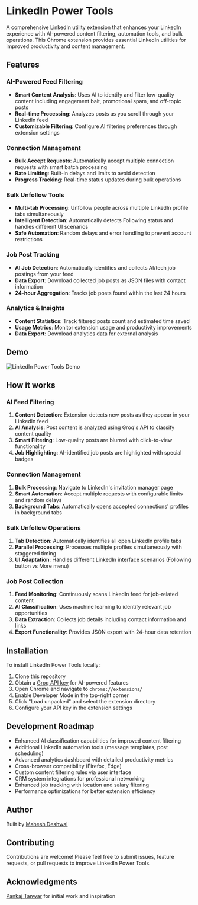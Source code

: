 # LinkedIn Power Tools

A comprehensive LinkedIn utility extension that enhances your LinkedIn experience with AI-powered content filtering, automation tools, and bulk operations. This Chrome extension provides essential LinkedIn utilities for improved productivity and content management.

## Features

### AI-Powered Feed Filtering
- **Smart Content Analysis**: Uses AI to identify and filter low-quality content including engagement bait, promotional spam, and off-topic posts
- **Real-time Processing**: Analyzes posts as you scroll through your LinkedIn feed
- **Customizable Filtering**: Configure AI filtering preferences through extension settings

### Connection Management
- **Bulk Accept Requests**: Automatically accept multiple connection requests with smart batch processing
- **Rate Limiting**: Built-in delays and limits to avoid detection
- **Progress Tracking**: Real-time status updates during bulk operations

### Bulk Unfollow Tools
- **Multi-tab Processing**: Unfollow people across multiple LinkedIn profile tabs simultaneously
- **Intelligent Detection**: Automatically detects Following status and handles different UI scenarios
- **Safe Automation**: Random delays and error handling to prevent account restrictions

### Job Post Tracking
- **AI Job Detection**: Automatically identifies and collects AI/tech job postings from your feed
- **Data Export**: Download collected job posts as JSON files with contact information
- **24-hour Aggregation**: Tracks job posts found within the last 24 hours

### Analytics & Insights
- **Content Statistics**: Track filtered posts count and estimated time saved
- **Usage Metrics**: Monitor extension usage and productivity improvements
- **Data Export**: Download analytics data for external analysis

## Demo

![LinkedIn Power Tools Demo](./images/demo-cringe-guard.gif)

## How it works

### AI Feed Filtering
1. **Content Detection**: Extension detects new posts as they appear in your LinkedIn feed
2. **AI Analysis**: Post content is analyzed using Groq's API to classify content quality
3. **Smart Filtering**: Low-quality posts are blurred with click-to-view functionality
4. **Job Highlighting**: AI-identified job posts are highlighted with special badges

### Connection Management
1. **Bulk Processing**: Navigate to LinkedIn's invitation manager page
2. **Smart Automation**: Accept multiple requests with configurable limits and random delays
3. **Background Tabs**: Automatically opens accepted connections' profiles in background tabs

### Bulk Unfollow Operations
1. **Tab Detection**: Automatically identifies all open LinkedIn profile tabs
2. **Parallel Processing**: Processes multiple profiles simultaneously with staggered timing
3. **UI Adaptation**: Handles different LinkedIn interface scenarios (Following button vs More menu)

### Job Post Collection
1. **Feed Monitoring**: Continuously scans LinkedIn feed for job-related content
2. **AI Classification**: Uses machine learning to identify relevant job opportunities
3. **Data Extraction**: Collects job details including contact information and links
4. **Export Functionality**: Provides JSON export with 24-hour data retention

## Installation

To install LinkedIn Power Tools locally:

1. Clone this repository
2. Obtain a [Groq API key](https://groq.com) for AI-powered features
3. Open Chrome and navigate to `chrome://extensions/`
4. Enable Developer Mode in the top-right corner
5. Click "Load unpacked" and select the extension directory
6. Configure your API key in the extension settings

## Development Roadmap
- Enhanced AI classification capabilities for improved content filtering
- Additional LinkedIn automation tools (message templates, post scheduling)
- Advanced analytics dashboard with detailed productivity metrics
- Cross-browser compatibility (Firefox, Edge)
- Custom content filtering rules via user interface
- CRM system integrations for professional networking
- Enhanced job tracking with location and salary filtering
- Performance optimizations for better extension efficiency

## Author

Built by [Mahesh Deshwal](https://github.com/deshwalmahesh)

## Contributing

Contributions are welcome! Please feel free to submit issues, feature requests, or pull requests to improve LinkedIn Power Tools.

## Acknowledgments

[Pankaj Tanwar](https://twitter.com/the2ndfloorguy) for initial work and inspiration